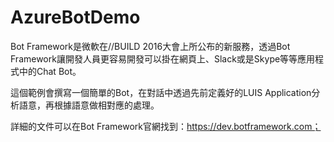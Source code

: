 # AzureBotDemo
Bot Framework是微軟在//BUILD 2016大會上所公布的新服務，透過Bot Framework讓開發人員更容易開發可以掛在網頁上、Slack或是Skype等等應用程式中的Chat Bot。

這個範例會撰寫一個簡單的Bot，在對話中透過先前定義好的LUIS Application分析語意，再根據語意做相對應的處理。

詳細的文件可以在Bot Framework官網找到：https://dev.botframework.com；
